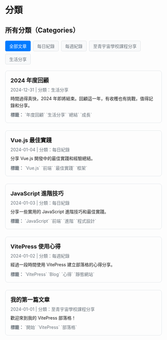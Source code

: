 # 分類

## 所有分類（Categories）

<div class="category-tags">
  <a href="#" class="category-tag active" data-category="all">全部文章</a>
  <a href="#" class="category-tag" data-category="daily-notes">每日紀錄</a>
  <a href="#" class="category-tag" data-category="weekly-notes">每週紀錄</a>
  <a href="#" class="category-tag" data-category="universe-school">至青宇宙學校課程分享</a>
  <a href="#" class="category-tag" data-category="life-sharing">生活分享</a>
</div>

<div id="articles-container">
  
  <div class="article-item" data-category="life-sharing">
    <h3><a href="/posts/2024-review.md">2024 年度回顧</a></h3>
    <p class="article-meta">2024-12-31 | 分類：生活分享</p>
    <p class="article-excerpt">時間過得真快，2024 年即將結束。回顧這一年，有收穫也有挑戰，值得記錄和分享。</p>
    <p class="article-tags"><strong>標籤：</strong> `年度回顧` `生活分享` `總結` `成長`</p>
  </div>

  <div class="article-item" data-category="daily-notes">
    <h3><a href="/posts/vue-best-practices.md">Vue.js 最佳實踐</a></h3>
    <p class="article-meta">2024-01-04 | 分類：每日紀錄</p>
    <p class="article-excerpt">分享 Vue.js 開發中的最佳實踐和經驗總結。</p>
    <p class="article-tags"><strong>標籤：</strong> `Vue.js` `前端` `最佳實踐` `框架`</p>
  </div>

  <div class="article-item" data-category="daily-notes">
    <h3><a href="/posts/javascript-advanced.md">JavaScript 進階技巧</a></h3>
    <p class="article-meta">2024-01-03 | 分類：每日紀錄</p>
    <p class="article-excerpt">分享一些實用的 JavaScript 進階技巧和最佳實踐。</p>
    <p class="article-tags"><strong>標籤：</strong> `JavaScript` `前端` `進階` `程式設計`</p>
  </div>

  <div class="article-item" data-category="weekly-notes">
    <h3><a href="/posts/vitepress-experience.md">VitePress 使用心得</a></h3>
    <p class="article-meta">2024-01-02 | 分類：每週紀錄</p>
    <p class="article-excerpt">經過一段時間使用 VitePress 建立部落格的心得分享。</p>
    <p class="article-tags"><strong>標籤：</strong> `VitePress` `Blog` `心得` `靜態網站`</p>
  </div>

  <div class="article-item" data-category="universe-school">
    <h3><a href="/posts/first-post.md">我的第一篇文章</a></h3>
    <p class="article-meta">2024-01-01 | 分類：至青宇宙學校課程分享</p>
    <p class="article-excerpt">歡迎來到我的 VitePress 部落格！</p>
    <p class="article-tags"><strong>標籤：</strong> `開始` `VitePress` `部落格`</p>
  </div>

</div>

<script>
// 全域函數來設置分類篩選功能
function setupCategoryFilter() {
  const categoryTags = document.querySelectorAll('.category-tag');
  const articleItems = document.querySelectorAll('.article-item');

  console.log('Setting up category filter. Tags:', categoryTags.length, 'Articles:', articleItems.length);

  if (categoryTags.length === 0 || articleItems.length === 0) {
    console.log('Elements not found, will retry...');
    return false;
  }

  // 移除現有的事件監聽器（防止重複綁定）
  categoryTags.forEach(tag => {
    const newTag = tag.cloneNode(true);
    tag.parentNode.replaceChild(newTag, tag);
  });

  // 重新獲取元素並添加事件監聽器
  const freshCategoryTags = document.querySelectorAll('.category-tag');
  
  freshCategoryTags.forEach(tag => {
    tag.addEventListener('click', function(e) {
      e.preventDefault();
      const selectedCategory = this.getAttribute('data-category');
      console.log('Category clicked:', selectedCategory);
      
      // 更新 URL hash
      if (selectedCategory === 'all') {
        window.history.replaceState(null, null, window.location.pathname);
      } else {
        window.history.replaceState(null, null, '#' + selectedCategory);
      }
      
      // 執行篩選
      filterArticles(selectedCategory, freshCategoryTags, articleItems);
    });
  });
  
  // 檢查 URL hash 並初始化篩選
  const hash = window.location.hash.substring(1); // 移除 #
  if (hash) {
    filterArticles(hash, freshCategoryTags, articleItems);
  }
  
  return true;
}

// 篩選文章的函數
function filterArticles(selectedCategory, categoryTags, articleItems) {
  // 移除所有 active 狀態
  categoryTags.forEach(t => t.classList.remove('active'));
  
  // 找到對應的標籤並設為 active
  let activeTag = null;
  categoryTags.forEach(tag => {
    if (tag.getAttribute('data-category') === selectedCategory) {
      tag.classList.add('active');
      activeTag = tag;
    }
  });
  
  // 如果沒找到對應標籤，默認選中「全部文章」
  if (!activeTag) {
    categoryTags.forEach(tag => {
      if (tag.getAttribute('data-category') === 'all') {
        tag.classList.add('active');
        selectedCategory = 'all';
      }
    });
  }
  
  // 篩選文章
  articleItems.forEach(item => {
    if (selectedCategory === 'all' || item.getAttribute('data-category') === selectedCategory) {
      item.style.display = 'block';
    } else {
      item.style.display = 'none';
    }
  });
}

// 監聽 hash 變化
function handleHashChange() {
  const hash = window.location.hash.substring(1);
  const categoryTags = document.querySelectorAll('.category-tag');
  const articleItems = document.querySelectorAll('.article-item');
  
  if (categoryTags.length > 0 && articleItems.length > 0) {
    filterArticles(hash || 'all', categoryTags, articleItems);
  }
}

// 多種初始化方式確保功能可以正常運行
(function() {
  // 立即嘗試初始化
  if (document.readyState === 'complete') {
    setupCategoryFilter();
  }

  // DOMContentLoaded 事件
  if (document.readyState === 'loading') {
    document.addEventListener('DOMContentLoaded', setupCategoryFilter);
  }

  // 頁面完全載入後
  window.addEventListener('load', setupCategoryFilter);

  // 監聽 hash 變化
  window.addEventListener('hashchange', handleHashChange);

  // 使用 setTimeout 作為備用方案
  setTimeout(() => {
    if (!setupCategoryFilter()) {
      // 如果第一次失敗，再試一次
      setTimeout(() => {
        if (!setupCategoryFilter()) {
          // 最後一次嘗試
          setTimeout(setupCategoryFilter, 2000);
        }
      }, 1000);
    }
  }, 300);

  // 監聽 VitePress 路由變化（如果存在）
  if (typeof window !== 'undefined' && window.addEventListener) {
    // 監聽 popstate 事件（瀏覽器前進後退）
    window.addEventListener('popstate', () => {
      setTimeout(() => {
        setupCategoryFilter();
        handleHashChange();
      }, 100);
    });
    
    // 監聽可能的路由變化
    const originalPushState = history.pushState;
    const originalReplaceState = history.replaceState;
    
    history.pushState = function() {
      originalPushState.apply(history, arguments);
      setTimeout(() => {
        setupCategoryFilter();
        handleHashChange();
      }, 100);
    };
    
    history.replaceState = function() {
      originalReplaceState.apply(history, arguments);
      setTimeout(() => {
        setupCategoryFilter();
        handleHashChange();
      }, 100);
    };
  }
})();
</script>

<style>
.category-tags {
  display: flex;
  flex-wrap: wrap;
  gap: 8px;
  margin: 20px 0;
}

.category-tag {
  background-color: #f8f9fa;
  color: #6c757d;
  padding: 6px 12px;
  border-radius: 4px;
  text-decoration: none;
  font-size: 14px;
  font-weight: 500;
  transition: all 0.2s ease;
  border: 1px solid #dee2e6;
  cursor: pointer;
}

.category-tag:hover {
  background-color: #007bff;
  color: white;
  border-color: #007bff;
}

.category-tag.active {
  background-color: #007bff;
  color: white;
  border-color: #007bff;
}

.article-item {
  margin-bottom: 24px;
  padding: 16px;
  border: 1px solid #e1e5e9;
  border-radius: 8px;
  transition: all 0.2s ease;
}

.article-item:hover {
  border-color: #007bff;
  box-shadow: 0 2px 8px rgba(0, 123, 255, 0.1);
}

.article-item h3 {
  margin: 0 0 8px 0;
  font-size: 18px;
}

.article-item h3 a {
  color: var(--vp-c-brand);
  text-decoration: none;
}

.article-item h3 a:hover {
  text-decoration: underline;
}

.article-meta {
  color: #6c757d;
  font-size: 14px;
  margin: 0 0 8px 0;
}

.article-excerpt {
  color: var(--vp-c-text-1);
  line-height: 1.6;
  margin: 0 0 8px 0;
}

.article-tags {
  color: #6c757d;
  font-size: 14px;
  margin: 0;
}

/* 深色模式 */
.dark .category-tag {
  background-color: var(--vp-c-bg-mute);
  color: var(--vp-c-text-2);
  border-color: var(--vp-c-divider);
}

.dark .category-tag:hover,
.dark .category-tag.active {
  background-color: #007bff;
  color: white;
  border-color: #007bff;
}

.dark .article-item {
  border-color: var(--vp-c-divider);
}

.dark .article-item:hover {
  border-color: #007bff;
}

.dark .article-meta,
.dark .article-tags {
  color: var(--vp-c-text-2);
}

/* 響應式設計 */
@media (max-width: 768px) {
  .category-tags {
    gap: 6px;
  }
  
  .category-tag {
    font-size: 13px;
    padding: 5px 10px;
  }
  
  .article-item {
    padding: 12px;
  }
  
  .article-item h3 {
    font-size: 16px;
  }
}
</style> 